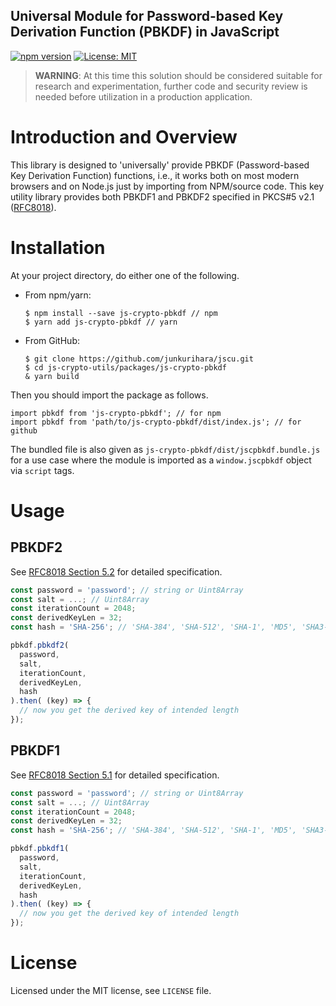 Universal Module for Password-based Key Derivation Function (PBKDF) in JavaScript
--
[![npm version](https://badge.fury.io/js/js-crypto-pbkdf.svg)](https://badge.fury.io/js/js-crypto-pbkdf)
[![License: MIT](https://img.shields.io/badge/License-MIT-yellow.svg)](https://opensource.org/licenses/MIT)

> **WARNING**: At this time this solution should be considered suitable for research and experimentation, further code and security review is needed before utilization in a production application.

# Introduction and Overview

This library is designed to 'universally' provide PBKDF (Password-based Key Derivation Function) functions, i.e., it works both on most modern browsers and on Node.js just by importing from NPM/source code. This key utility library provides both PBKDF1 and PBKDF2 specified in PKCS#5 v2.1 ([RFC8018](https://tools.ietf.org/html/rfc8018)).

# Installation

At your project directory, do either one of the following.

- From npm/yarn:
  ```shell
  $ npm install --save js-crypto-pbkdf // npm
  $ yarn add js-crypto-pbkdf // yarn
  ```
- From GitHub:
  ```shell
  $ git clone https://github.com/junkurihara/jscu.git
  $ cd js-crypto-utils/packages/js-crypto-pbkdf
  & yarn build
  ```

Then you should import the package as follows.

```shell
import pbkdf from 'js-crypto-pbkdf'; // for npm
import pbkdf from 'path/to/js-crypto-pbkdf/dist/index.js'; // for github
```

The bundled file is also given as `js-crypto-pbkdf/dist/jscpbkdf.bundle.js` for a use case where the module is imported as a `window.jscpbkdf` object via `script` tags.


# Usage

## PBKDF2

See [RFC8018 Section 5.2](https://tools.ietf.org/html/rfc8018#section-5.2) for detailed specification.

```javascript
const password = 'password'; // string or Uint8Array
const salt = ...; // Uint8Array
const iterationCount = 2048;
const derivedKeyLen = 32;
const hash = 'SHA-256'; // 'SHA-384', 'SHA-512', 'SHA-1', 'MD5', 'SHA3-512', 'SHA3-384', 'SHA3-256', or 'SHA3-224'

pbkdf.pbkdf2(
  password,
  salt,
  iterationCount,
  derivedKeyLen,
  hash
).then( (key) => {
  // now you get the derived key of intended length
});
```

## PBKDF1

See [RFC8018 Section 5.1](https://tools.ietf.org/html/rfc8018#section-5.1) for detailed specification.

```javascript
const password = 'password'; // string or Uint8Array
const salt = ...; // Uint8Array
const iterationCount = 2048;
const derivedKeyLen = 32;
const hash = 'SHA-256'; // 'SHA-384', 'SHA-512', 'SHA-1', 'MD5', 'SHA3-512', 'SHA3-384', 'SHA3-256', or 'SHA3-224'

pbkdf.pbkdf1(
  password,
  salt,
  iterationCount,
  derivedKeyLen,
  hash
).then( (key) => {
  // now you get the derived key of intended length
});
```

# License

Licensed under the MIT license, see `LICENSE` file.

